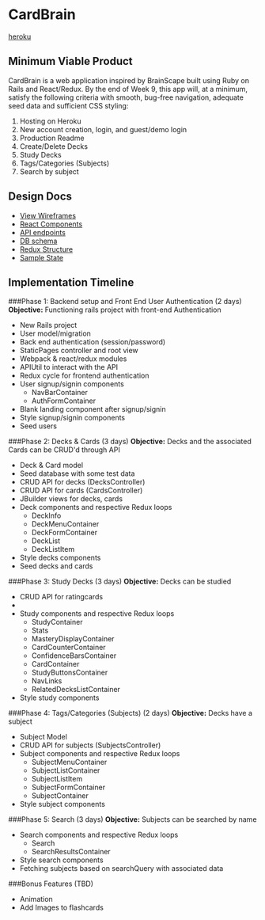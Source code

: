 # CardBrain
[heroku](http://www.herokuapp.com)
## Minimum Viable Product
CardBrain is a web application inspired by BrainScape built using Ruby on Rails and React/Redux. By the end of Week 9, this app will, at a minimum, satisfy the following criteria with smooth, bug-free navigation, adequate seed data and sufficient CSS styling:
1. Hosting on Heroku
2. New account creation, login, and guest/demo login
3. Production Readme
4. Create/Delete Decks
5. Study Decks
6. Tags/Categories (Subjects)
7. Search by subject

## Design Docs
* [View Wireframes](wireframes)
* [React Components](component-hierarchy.md)
* [API endpoints](api-endpoints.md)
* [DB schema](schema.md)
* [Redux Structure](redux-structure.md)
* [Sample State](sample-state.md)

## Implementation Timeline

###Phase 1: Backend setup and Front End User Authentication (2 days)
**Objective:** Functioning rails project with front-end Authentication

* New Rails project
* User model/migration
* Back end authentication (session/password)
* StaticPages controller and root view
* Webpack & react/redux modules
* APIUtil to interact with the API
* Redux cycle for frontend authentication
* User signup/signin components
  * NavBarContainer
  * AuthFormContainer
* Blank landing component after signup/signin
* Style signup/signin components
* Seed users

###Phase 2: Decks & Cards (3 days)
**Objective:** Decks and the associated Cards can be CRUD'd through API
* Deck & Card model
* Seed database with some test data
* CRUD API for decks (DecksController)
* CRUD API for cards (CardsController)
* JBuilder views for decks, cards
* Deck components and respective Redux loops
  * DeckInfo
  * DeckMenuContainer
  * DeckFormContainer
  * DeckList
  * DeckListItem
* Style decks components
* Seed decks and cards

###Phase 3: Study Decks (3 days)
**Objective:** Decks can be studied
* CRUD API for ratingcards
*
* Study components and respective Redux loops
  * StudyContainer
  * Stats
  * MasteryDisplayContainer
  * CardCounterContainer
  * ConfidenceBarsContainer
  * CardContainer
  * StudyButtonsContainer
  * NavLinks
  * RelatedDecksListContainer
* Style study components

###Phase 4: Tags/Categories (Subjects) (2 days)
**Objective:** Decks have a subject
* Subject Model
* CRUD API for subjects (SubjectsController)
* Subject components and respective Redux loops
  * SubjectMenuContainer
  * SubjectListContainer
  * SubjectListItem
  * SubjectFormContainer
  * SubjectContainer
* Style subject components


###Phase 5: Search (3 days)
**Objective:** Subjects can be searched by name
* Search components and respective Redux loops
  * Search
  * SearchResultsContainer
* Style search components
* Fetching subjects based on searchQuery with associated data

###Bonus Features (TBD)
* Animation
* Add Images to flashcards
